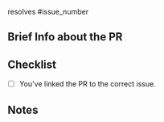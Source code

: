 resolves #issue_number 

<!-- Replace <`issue_number`> with the Issue number to link it with this PR -->
<!-- Example: #1 links this PR to the first Issue-->

## Brief Info about the PR

<!-- Write brief info if this is something important for future reference --> 

## Checklist

<!-- Tick the checkboxes to ensure you've done everything correctly => [x] represents a checkbox  -->

- [ ] You've linked the PR to the correct issue.

## Notes

<!-- List anything note-worthy here (potential issues, PR #25 needs to be merged to before working, etc.). -->
